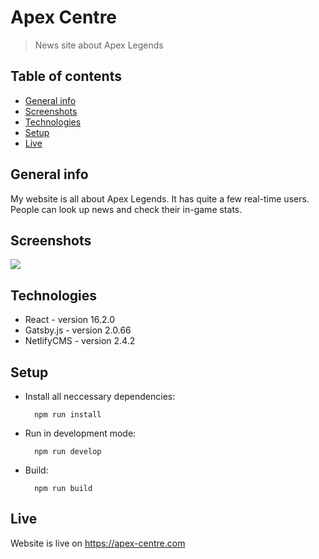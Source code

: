 
# Apex Centre
> News site about Apex Legends

## Table of contents
* [General info](#general-info)
* [Screenshots](#screenshots)
* [Technologies](#technologies)
* [Setup](#setup)
* [Live](#live)

## General info
My website is all about Apex Legends. It has quite a few real-time users. People can look up news and check their in-game stats.

## Screenshots
<img src="https://i.imgur.com/ncQlLII.jpg"/>

## Technologies
* React - version 16.2.0
* Gatsby.js - version 2.0.66
* NetlifyCMS - version 2.4.2

## Setup

* Install all neccessary dependencies:<br/>

        npm run install

* Run in development mode:<br/>

		npm run develop

* Build:<br/>
	

	    npm run build

## Live
Website is live on https://apex-centre.com
